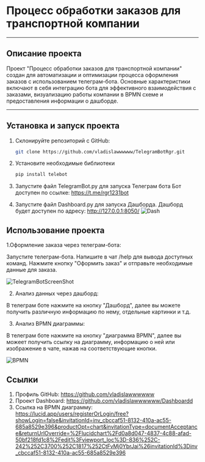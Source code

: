 # Процесс обработки заказов для транспортной компании

---

## Описание проекта

Проект "Процесс обработки заказов для транспортной компании" создан для автоматизации и оптимизации процесса оформления заказов с использованием телеграм-бота. Основные характеристики включают в себя интеграцию бота для эффективного взаимодействия с заказами, визуализацию работы компании в BPMN схеме и предоставления информации о дашборде.

---

## Установка и запуск проекта

1. Склонируйте репозиторий с GitHub:

   ```bash
   git clone https://github.com/vladislawwwwww/TelegramBotRgr.git

2. Установите необходимые библиотеки

   ```bash
   pip install telebot

3. Запустите файл TelegramBot.py для запуска Телеграм бота Бот доступен по ссылке: https://t.me/rgr1231bot
4. Запустите файл Dashboard.py для запуска Дашборда. Дашборд будет доступен по адресу: http://127.0.0.1:8050/
   ![Dash](https://github.com/vladislawwwwww/TelegramBotRgr/blob/development/dashScreen.jpg)

## Использование проекта

1.Оформление заказа через телеграм-бота:

Запустите телеграм-бота. Напишите в чат /help для вывода доступных команд. Нажмите кнопку "Оформить заказ" и отправьте необходимые данные для заказа.

![TelegramBotScreenShot](https://github.com/vladislawwwwww/TelegramBotRgr/blob/development/telegrambotscreenshot.jpg)

2. Анализ данных через дашборд:

В телеграм боте нажмите на кнопку "Дашборд", далее вы можете получить различную информацию по нему, отдельные картинки и т.д. 

3. Анализ BPMN диаграммы:

В телеграм боте нажмите на кнопку "диаграмма BPMN", далее вы можеет получить ссылку на диаграмму, информацию о ней или изображение в чате, нажав на соответствующие кнопки.

![BPMN](https://github.com/vladislawwwwww/TelegramBotRgr/blob/development/BpmnTelegramBot.jpg)

## Ссылки

1. Профиль GitHub: https://github.com/vladislawwwwww
2. Проект Dashboard: https://github.com/vladislawwwwww/Dashboardd
3. Ссылка на BPMN диаграмму: https://lucid.app/users/registerOrLogin/free?showLogin=false&invitationId=inv_cbccaf51-8132-410a-ac55-685a8529e396&productOpt=chart&invitationType=documentAcceptance&returnUrlOverride=%2Flucidchart%2Fd0a8d047-4837-4c88-afad-50bf218fd1c8%2Fedit%3Fviewport_loc%3D-836%252C-242%252C3700%252C1817%252CtFvMj0YbrJai%26invitationId%3Dinv_cbccaf51-8132-410a-ac55-685a8529e396
